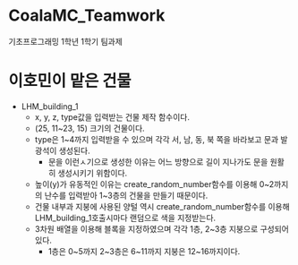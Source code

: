 # CoalaMC_Teamwork
기초프로그래밍 1학년 1학기 팀과제


# 이호민이 맡은 건물

* LHM_building_1
    - x, y, z, type값을 입력받는 건물 제작 함수이다.
    - (25, 11~23, 15) 크기의 건물이다.
    - type은 1~4까지 입력받을 수 있으며 각각 서, 남, 동, 북 쪽을 바라보고 문과 발광석이 생성된다.
        + 문을 이런ㅅ기으로 생성한 이유는 어느 방향으로 길이 지나가도 문을 원활히 생성시키기 위함이다.
    - 높이(y)가 유동적인 이유는 create_random_number함수를 이용해 0~2까지의 난수를 입력받아 1~3층의 건물을 만들기 때문이다.
    - 건물 내부과 지붕에 사용된 양털 역시 create_random_number함수를 이용해 LHM_building_1호출시마다 랜덤으로 색을 지정받는다.
    - 3차원 배열을 이용해 블록을 지정하였으며 각각 1층, 2~3층 지붕으로 구성되어 있다.
        + 1층은 0~5까지 2~3층은 6~11까지 지붕은 12~16까지이다.
